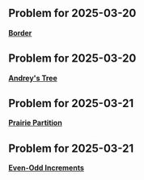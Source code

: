 ## Problem for 2025-03-20
**[Border](https://codeforces.com/contest/1010/problem/C)**

## Problem for 2025-03-20
**[Andrey's Tree](https://codeforces.com/contest/1935/problem/F)**

## Problem for 2025-03-21
**[Prairie Partition](https://codeforces.com/contest/773/problem/C)**

## Problem for 2025-03-21
**[Even-Odd Increments ](https://codeforces.com/contest/1744/problem/B)**

